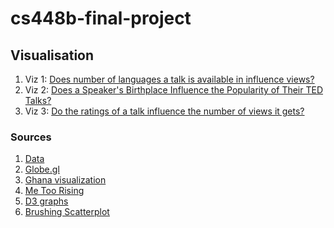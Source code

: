 # cs448b-final-project

## Visualisation
1. Viz 1: [Does number of languages a talk is available in influence views?](https://cs448b-final-project-eeb9e.web.app)
2. Viz 2: [Does a Speaker's Birthplace Influence the Popularity of Their TED Talks?](https://cs448b-final-project-eeb9e.web.app/birthplaces.html)
3. Viz 3: [Do the ratings of a talk influence the number of views it gets?](https://cs448b-final-project-eeb9e.web.app/scatterplot.html)

### Sources
1. [Data](https://www.kaggle.com/rounakbanik/the-movies-dataset)
2. [Globe.gl](https://github.com/vasturiano/globe.gl)
3. [Ghana visualization](https://ghanadatastuff.com/post/comtradr_data_in_javascript/)
4. [Me Too Rising](https://metoorising.withgoogle.com/)
5. [D3 graphs](https://d3-graph-gallery.com/scatter.html)
6. [Brushing Scatterplot](https://d3-graph-gallery.com/graph/interactivity_brush.html)